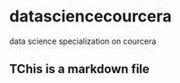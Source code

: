 datasciencecourcera
===================

data science specialization on courcera
## TChis is a markdown file
